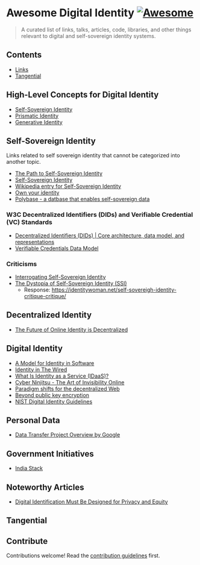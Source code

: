 # Awesome Digital Identity [![Awesome](https://awesome.re/badge.svg)](https://awesome.re)

> A curated list of links, talks, articles, code, libraries, and other things relevant to digital and self-sovereign identity systems.


## Contents

- [Links](#links)
- [Tangential](#tangential)

## High-Level Concepts for Digital Identity

- [Self-Sovereign Identity](https://wiki.p2pfoundation.net/Self-Sovereign_Identity)
- [Prismatic Identity](https://chrishateswriting.com/post/63564095133/prismatic-identity)
- [Generative Identity](https://generative-identity.org/)

## Self-Sovereign Identity

Links related to self sovereign identity that cannot be categorized into another topic.

- [The Path to Self-Sovereign Identity](http://www.lifewithalacrity.com/2016/04/the-path-to-self-soverereign-identity.html)
- [Self-Sovereign Identity](https://www.moxytongue.com/2016/02/self-sovereign-identity.html)
- [Wikipedia entry for Self-Sovereign Identity](https://en.wikipedia.org/wiki/Self-sovereign_identity)
- [Own your identity](https://marco.org/2011/07/11/own-your-identity)
- [Polybase - a datbase that enables self-sovereign data](https://framerusercontent.com/modules/assets/GRv4t0d6jQOJbIO7ZOFgonnXqM~f7GLGr1YpwfK85uVr8su7Mxe_3b6VkIZW94sRev8jj4.pdf)

### W3C Decentralized Identifiers (DIDs) and Verifiable Credential (VC) Standards

- [Decentralized Identifiers (DIDs) | Core architecture, data model, and representations](https://www.w3.org/TR/did-core/)
- [Verifiable Credentials Data Model](https://www.w3.org/TR/vc-data-model/)

### Criticisms

- [Interrogating Self-Sovereign Identity](https://www.good-id.org/en/articles/interrogating-self-sovereign-identity/)
- [The Dystopia of Self-Sovereign Identity (SSI)](https://www.philipsheldrake.com/2020/11/the-dystopia-of-self-sovereign-identity-ssi/)
  - Response: https://identitywoman.net/self-sovereigh-identity-critique-critique/

## Decentralized Identity

- [The Future of Online Identity is Decentralized](https://yarmo.eu/post/future-online-identity-decentralized)

## Digital Identity

- [A Model for Identity in Software](https://christine.website/blog/identity-model-software-2021-01-31)
- [Identity in The Wired](https://regularflolloping.com/posts/identity-in-the-wired/)
- [What Is Identity as a Service (IDaaS)?](https://auth0.com/blog/identity-as-a-service-in-2018/)
- [Cyber Ninjitsu - The Art of Invisibility Online](https://www.soldierx.com/tutorials/Cyber-Ninjitsu-Art-Invisibility-Online)
- [Paradigm shifts for the decentralized Web](https://ruben.verborgh.org/blog/2017/12/20/paradigm-shifts-for-the-decentralized-web/)
- [Beyond public key encryption](https://blog.cryptographyengineering.com/2017/07/02/beyond-public-key-encryption/)
- [NIST Digital Identity Guidelines](https://pages.nist.gov/800-63-3/)

## Personal Data

- [Data Transfer Project Overview by Google](https://github.com/google/data-transfer-project/blob/master/Documentation/Overview.md)

## Government Initiatives

- [India Stack](https://www.indiastack.org/about/)

## Noteworthy Articles

- [Digital Identification Must Be Designed for Privacy and Equity](https://www.eff.org/deeplinks/2020/08/digital-identification-must-be-designed-privacy-and-equity-10)


## Tangential

## Contribute

Contributions welcome! Read the [contribution guidelines](contributing.md) first.
